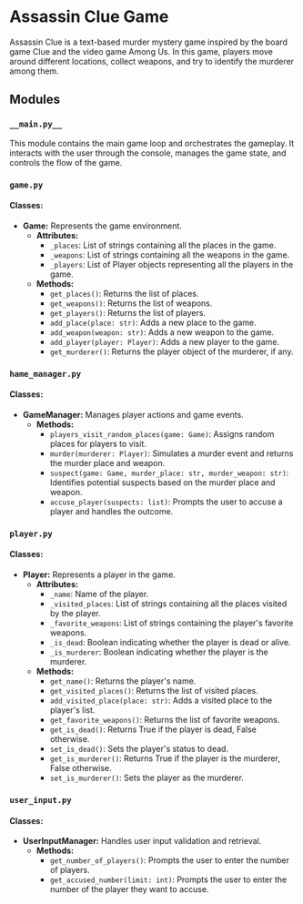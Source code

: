 # Assassin Clue Game

Assassin Clue is a text-based murder mystery game inspired by the board game Clue and the video game Among Us. In this game, players move around different locations, collect weapons, and try to identify the murderer among them.

## Modules

### `__main.py__`

This module contains the main game loop and orchestrates the gameplay. It interacts with the user through the console, manages the game state, and controls the flow of the game.

### `game.py`

#### Classes:
- **Game:** Represents the game environment.
  - **Attributes:**
    - `_places`: List of strings containing all the places in the game.
    - `_weapons`: List of strings containing all the weapons in the game.
    - `_players`: List of Player objects representing all the players in the game.
  - **Methods:**
    - `get_places()`: Returns the list of places.
    - `get_weapons()`: Returns the list of weapons.
    - `get_players()`: Returns the list of players.
    - `add_place(place: str)`: Adds a new place to the game.
    - `add_weapon(weapon: str)`: Adds a new weapon to the game.
    - `add_player(player: Player)`: Adds a new player to the game.
    - `get_murderer()`: Returns the player object of the murderer, if any.

### `hame_manager.py`

#### Classes:
- **GameManager:** Manages player actions and game events.
  - **Methods:**
    - `players_visit_random_places(game: Game)`: Assigns random places for players to visit.
    - `murder(murderer: Player)`: Simulates a murder event and returns the murder place and weapon.
    - `suspect(game: Game, murder_place: str, murder_weapon: str)`: Identifies potential suspects based on the murder place and weapon.
    - `accuse_player(suspects: list)`: Prompts the user to accuse a player and handles the outcome.

### `player.py`

#### Classes:
- **Player:** Represents a player in the game.
  - **Attributes:**
    - `_name`: Name of the player.
    - `_visited_places`: List of strings containing all the places visited by the player.
    - `_favorite_weapons`: List of strings containing the player's favorite weapons.
    - `_is_dead`: Boolean indicating whether the player is dead or alive.
    - `_is_murderer`: Boolean indicating whether the player is the murderer.
  - **Methods:**
    - `get_name()`: Returns the player's name.
    - `get_visited_places()`: Returns the list of visited places.
    - `add_visited_place(place: str)`: Adds a visited place to the player's list.
    - `get_favorite_weapons()`: Returns the list of favorite weapons.
    - `get_is_dead()`: Returns True if the player is dead, False otherwise.
    - `set_is_dead()`: Sets the player's status to dead.
    - `get_is_murderer()`: Returns True if the player is the murderer, False otherwise.
    - `set_is_murderer()`: Sets the player as the murderer.

### `user_input.py`

#### Classes:
- **UserInputManager:** Handles user input validation and retrieval.
  - **Methods:**
    - `get_number_of_players()`: Prompts the user to enter the number of players.
    - `get_accused_number(limit: int)`: Prompts the user to enter the number of the player they want to accuse.
